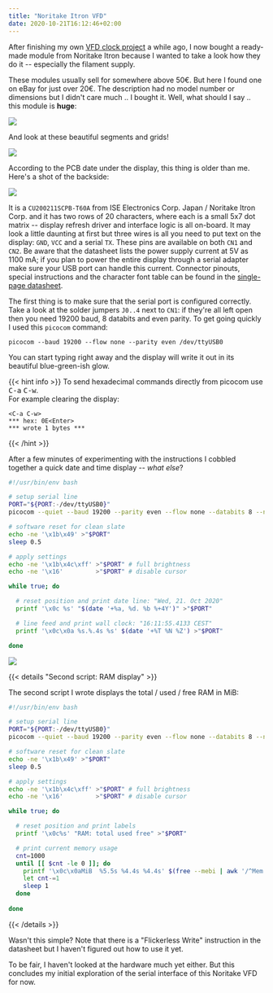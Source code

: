 ```yaml
---
title: "Noritake Itron VFD"
date: 2020-10-21T16:12:46+02:00
---
```


[datasheet]: Noritake-Itron_CU200211SCPB-T60A-05.pdf

After finishing my own [VFD clock project](https://github.com/ansemjo/chronovfd)
a while ago, I now bought a ready-made module from Noritake Itron because I
wanted to take a look how they do it -- especially the filament supply.

These modules usually sell for somewhere above 50€. But here I found one on
eBay for just over 20€. The description had no model number or dimensions but
I didn't care much .. I bought it. Well, what should I say .. this module is **huge**:

![](large-vfd.jpg)

And look at these beautiful segments and grids!

![](grids.jpg)

According to the PCB date under the display, this thing is older than me.
Here's a shot of the backside:

[![](backside.jpg)](backside.jpg)

It is a `CU200211SCPB-T60A` from ISE Electronics Corp. Japan / Noritake Itron Corp. and it
has two rows of 20 characters, where each is a small 5x7 dot matrix -- display refresh driver
and interface logic is all on-board. It may look a little daunting at first but three wires
is all you need to put text on the display: `GND`, `VCC` and a serial `TX`. These pins are
available on both `CN1` and `CN2`. Be aware that the datasheet lists the power supply current
at 5V as 1100 mA; if you plan to power the entire display through a serial adapter make sure
your USB port can handle this current. Connector pinouts, special instructions and the
character font table can be found in the [single-page datasheet][datasheet].

The first thing is to make sure that the serial port is configured correctly. Take a look at
the solder jumpers `J0..4` next to `CN1`: if they're all left open then you need 19200 baud,
8 databits and even parity. To get going quickly I used this `picocom` command:

```
picocom --baud 19200 --flow none --parity even /dev/ttyUSB0
```

You can start typing right away and the display will write it out in its beautiful
blue-green-ish glow.

{{< hint info >}}
To send hexadecimal commands directly from picocom use <kbd>C-a</kbd> <kbd>C-w</kbd>.  
For example clearing the display:

```
<C-a C-w>
*** hex: 0E<Enter>
*** wrote 1 bytes ***
```
{{< /hint >}}

After a few minutes of experimenting with the instructions I cobbled together a quick
date and time display -- *what else*?

```sh
#!/usr/bin/env bash

# setup serial line
PORT="${PORT:-/dev/ttyUSB0}"
picocom --quiet --baud 19200 --parity even --flow none --databits 8 --noreset --exit "$PORT"

# software reset for clean slate
echo -ne '\x1b\x49' >"$PORT"
sleep 0.5

# apply settings
echo -ne '\x1b\x4c\xff' >"$PORT" # full brightness
echo -ne '\x16'         >"$PORT" # disable cursor

while true; do

  # reset position and print date line: "Wed, 21. Oct 2020"
  printf '\x0c %s' "$(date '+%a, %d. %b %+4Y')" >"$PORT"

  # line feed and print wall clock: "16:11:55.4133 CEST"
  printf '\x0c\x0a %s.%.4s %s' $(date '+%T %N %Z') >"$PORT"

done
```

![](clockface.jpg)

{{< details "Second script: RAM display" >}}

The second script I wrote displays the total / used / free RAM in MiB:

```sh
#!/usr/bin/env bash

# setup serial line
PORT="${PORT:-/dev/ttyUSB0}"
picocom --quiet --baud 19200 --parity even --flow none --databits 8 --noreset --exit "$PORT"

# software reset for clean slate
echo -ne '\x1b\x49' >"$PORT"
sleep 0.5

# apply settings
echo -ne '\x1b\x4c\xff' >"$PORT" # full brightness
echo -ne '\x16'         >"$PORT" # disable cursor

while true; do

  # reset position and print labels
  printf '\x0c%s' "RAM: total used free" >"$PORT"

  # print current memory usage
  cnt=1000
  until [[ $cnt -le 0 ]]; do
    printf '\x0c\x0aMiB  %5.5s %4.4s %4.4s' $(free --mebi | awk '/^Mem:/ { print $2, $3, $4 }') >"$PORT"
    let cnt-=1
    sleep 1
  done
  
done
```
{{< /details >}}

Wasn't this simple? Note that there is a "Flickerless Write" instruction in the datasheet but
I haven't figured out how to use it yet.

To be fair, I haven't looked at the hardware much yet either. But this concludes my initial
exploration of the serial interface of this Noritake VFD for now.
